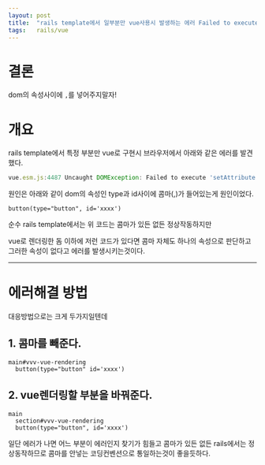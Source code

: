 ```yaml
---
layout: post
title:  "rails template에서 일부분만 vue사용시 발생하는 에러 Failed to execute 'setAttribute' on 'Element': ','에 대해"
tags:	rails/vue
---
```



# 결론

dom의 속성사이에 `,`를 넣어주지말자!

# 개요

rails template에서 특정 부분만 vue로 구현시 브라우저에서 아래와 같은 에러를 발견했다.

```js
vue.esm.js:4487 Uncaught DOMException: Failed to execute 'setAttribute' on 'Element': ',' is not a valid attribute name.
```

원인은 아래와 같이 dom의 속성인 type과 id사이에 콤마(,)가 들어있는게 원인이었다.

```pug
button(type="button", id='xxxx')
```

순수 rails template에서는 위 코드는 콤마가 있든 없든 정상작동하지만

vue로 렌더링한 돔 이하에 저런 코드가 있다면 콤마 자체도 하나의 속성으로 판단하고 그러한 속성이 없다고 에러를 발생시키는것이다.

--------

# 에러해결 방법

대응방법으로는 크게 두가지일텐데

## 1. 콤마를 빼준다.

```pug
main#vvv-vue-rendering
  button(type="button" id='xxxx')
```

## 2. vue렌더링할 부분을 바꿔준다.

```pug
main
  section#vvv-vue-rendering
  button(type="button", id='xxxx')
```

일단 에러가 나면 어느 부분이 에러인지 찾기가 힘들고
콤마가 있든 없든 rails에서는 정상동작하므로
콤마를 안넣는 코딩컨벤션으로 통일하는것이 좋을듯하다.





